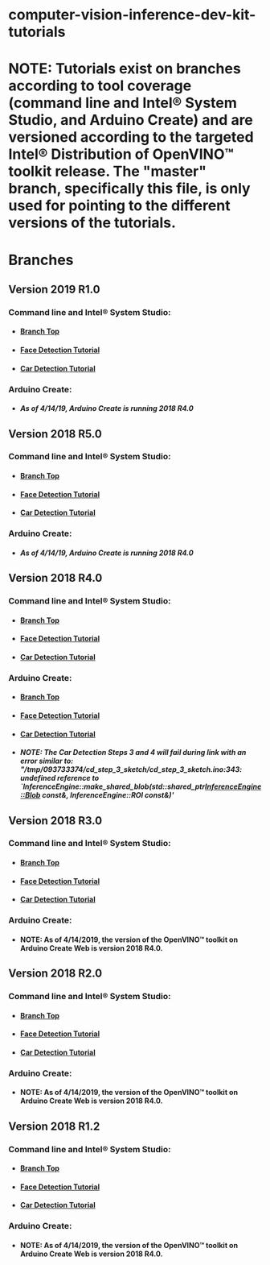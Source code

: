 # computer-vision-inference-dev-kit-tutorials

# **NOTE**: Tutorials exist on branches according to tool coverage (command line and Intel® System Studio, and Arduino Create) and are versioned according to the targeted Intel® Distribution of OpenVINO™ toolkit release.  The "master" branch, specifically this file, is only used for pointing to the different versions of the tutorials.
# Branches
## Version 2019 R1.0
### Command line and Intel® System Studio:
- #### [Branch Top](https://github.com/intel-iot-devkit/computer-vision-inference-dev-kit-tutorials/tree/openvino_toolkit_2019_r1_0)
- #### [Face Detection Tutorial](https://github.com/intel-iot-devkit/computer-vision-inference-dev-kit-tutorials/tree/openvino_toolkit_2019_r1_0/face_detection_tutorial/Readme.md)
- #### [Car Detection Tutorial](https://github.com/intel-iot-devkit/computer-vision-inference-dev-kit-tutorials/tree/openvino_toolkit_2019_r1_0/car_detection_tutorial/Readme.md)
### Arduino Create:
- ##### **As of 4/14/19, Arduino Create is running 2018 R4.0**

## Version 2018 R5.0
### Command line and Intel® System Studio:
- #### [Branch Top](https://github.com/intel-iot-devkit/computer-vision-inference-dev-kit-tutorials/tree/openvino_toolkit_r5_0)
- #### [Face Detection Tutorial](https://github.com/intel-iot-devkit/computer-vision-inference-dev-kit-tutorials/tree/openvino_toolkit_r5_0/face_detection_tutorial/Readme.md)
- #### [Car Detection Tutorial](https://github.com/intel-iot-devkit/computer-vision-inference-dev-kit-tutorials/tree/openvino_toolkit_r5_0/car_detection_tutorial/Readme.md)
### Arduino Create:
- ##### **As of 4/14/19, Arduino Create is running 2018 R4.0**

## Version 2018 R4.0
### Command line and Intel® System Studio:
- #### [Branch Top](https://github.com/intel-iot-devkit/computer-vision-inference-dev-kit-tutorials/tree/openvino_toolkit_r4_0)
- #### [Face Detection Tutorial](https://github.com/intel-iot-devkit/computer-vision-inference-dev-kit-tutorials/tree/openvino_toolkit_r4_0/face_detection_tutorial/Readme.md)
- #### [Car Detection Tutorial](https://github.com/intel-iot-devkit/computer-vision-inference-dev-kit-tutorials/tree/openvino_toolkit_r4_0/car_detection_tutorial/Readme.md)
### Arduino Create:
- #### [Branch Top](https://github.com/intel-iot-devkit/computer-vision-inference-dev-kit-tutorials/tree/openvino_toolkit_r4_0_arduino)
- #### [Face Detection Tutorial](https://github.com/intel-iot-devkit/computer-vision-inference-dev-kit-tutorials/tree/openvino_toolkit_r4_0_arduino/face_detection_tutorial/Readme.md)
- #### [Car Detection Tutorial](https://github.com/intel-iot-devkit/computer-vision-inference-dev-kit-tutorials/tree/openvino_toolkit_r4_0_arduino/car_detection_tutorial/Readme.md)
- ##### **NOTE**: The Car Detection Steps 3 and 4 will fail during link with an error similar to: "/tmp/093733374/cd_step_3_sketch/cd_step_3_sketch.ino:343: undefined reference to `InferenceEngine::make_shared_blob(std::shared_ptr<InferenceEngine::Blob> const&, InferenceEngine::ROI const&)'

## Version 2018 R3.0
### Command line and Intel® System Studio:
- #### [Branch Top](https://github.com/intel-iot-devkit/computer-vision-inference-dev-kit-tutorials/tree/openvino_toolkit_r3_0)
- #### [Face Detection Tutorial](https://github.com/intel-iot-devkit/computer-vision-inference-dev-kit-tutorials/tree/openvino_toolkit_r3_0/face_detection_tutorial/Readme.md)
- #### [Car Detection Tutorial](https://github.com/intel-iot-devkit/computer-vision-inference-dev-kit-tutorials/tree/openvino_toolkit_r3_0/car_detection_tutorial/Readme.md)
### Arduino Create:
- #### **NOTE**: As of 4/14/2019, the version of the OpenVINO™ toolkit on Arduino Create Web is version 2018 R4.0.

## Version 2018 R2.0
### Command line and Intel® System Studio:
- #### [Branch Top](https://github.com/intel-iot-devkit/computer-vision-inference-dev-kit-tutorials/tree/openvino_toolkit_r2_0)
- #### [Face Detection Tutorial](https://github.com/intel-iot-devkit/computer-vision-inference-dev-kit-tutorials/tree/openvino_toolkit_r2_0/face_detection_tutorial/Readme.md)
- #### [Car Detection Tutorial](https://github.com/intel-iot-devkit/computer-vision-inference-dev-kit-tutorials/tree/openvino_toolkit_r2_0/car_detection_tutorial/Readme.md)
### Arduino Create:
- #### **NOTE**: As of 4/14/2019, the version of the OpenVINO™ toolkit on Arduino Create Web is version 2018 R4.0.

## Version 2018 R1.2
### Command line and Intel® System Studio:
- #### [Branch Top](https://github.com/intel-iot-devkit/computer-vision-inference-dev-kit-tutorials/tree/openvino_toolkit_r1_2)
- #### [Face Detection Tutorial](https://github.com/intel-iot-devkit/computer-vision-inference-dev-kit-tutorials/tree/openvino_toolkit_r1_2/face_detection_tutorial/Readme.md)
- #### [Car Detection Tutorial](https://github.com/intel-iot-devkit/computer-vision-inference-dev-kit-tutorials/tree/openvino_toolkit_r1_2/car_detection_tutorial/Readme.md)
### Arduino Create:
- #### **NOTE**: As of 4/14/2019, the version of the OpenVINO™ toolkit on Arduino Create Web is version 2018 R4.0.
